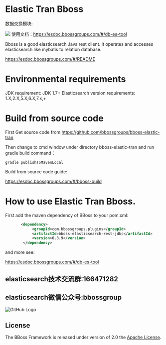 # Elastic Tran Bboss

数据交换模块:

![](https://esdoc.bbossgroups.com/images/datasyn.png)
使用文档：<https://esdoc.bbossgroups.com/#/db-es-tool>

Bboss is a good elasticsearch Java rest client. It operates and accesses elasticsearch like mybatis to relation database.

<https://esdoc.bbossgroups.com/#/README>

# Environmental requirements

JDK requirement: JDK 1.7+
Elasticsearch version requirements: 1.X,2.X,5.X,6.X,7.x,+
# Build from source code
First Get source code from https://github.com/bbossgroups/bboss-elastic-tran

Then change to cmd window under directory bboss-elastic-tran and run gradle build command：

```
gradle publishToMavenLocal
```


Build from source code guide:

<https://esdoc.bbossgroups.com/#/bboss-build>

# How to use Elastic Tran Bboss.

First add the maven dependency of BBoss to your pom.xml:

```xml
       <dependency>
            <groupId>com.bbossgroups.plugins</groupId>
            <artifactId>bboss-elasticsearch-rest-jdbc</artifactId>
            <version>6.3.9</version>
        </dependency>
```
and more see:

https://esdoc.bbossgroups.com/#/db-es-tool




## elasticsearch技术交流群:**166471282**

## elasticsearch微信公众号:bbossgroup   

![GitHub Logo](https://esdoc.bbossgroups.com/images/datasyn.png)

## License

The BBoss Framework is released under version of 2.0 the [Apache License][].

[Apache License]: http://www.apache.org/licenses/LICENSE-2.0